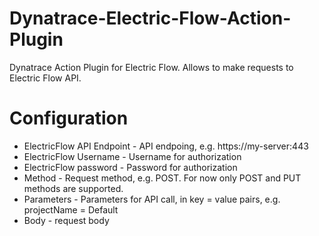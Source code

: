 # Dynatrace-Electric-Flow-Action-Plugin
Dynatrace Action Plugin for Electric Flow. Allows to make requests to Electric Flow API.

# Configuration

* ElectricFlow API Endpoint - API endpoing, e.g. https://my-server:443
* ElectricFlow Username - Username for authorization
* ElectricFlow password - Password for authorization
* Method - Request method, e.g. POST. For now only POST and PUT methods are supported.
* Parameters - Parameters for API call, in key = value pairs, e.g. projectName = Default
* Body - request body


